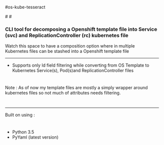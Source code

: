 #os-kube-tesseract
<head>
<title>os-kube-tesseract :: A CLI based tool for transforming Openshift template files to Kubernetes file(s)</title>
<meta name='keywords' content='openshift, kubernetes, transform templates, tesseract, decompose template files, osaka'>
</head>
#
#
<h3>CLI tool for decomposing a Openshift template file into Service (svc) and ReplicationController (rc) kubernetes file
</h3>
Watch this space to have a composition option where in multiple Kubernetes files can be stashed into a Openshift template file


**********************************************************************************************************************************
- Supports only Id field filtering while converting from OS Template to Kubernetes Service(s), Pod(s)and ReplicationController files
#
#
#
Note : As of now my template files are mostly a simply wrapper around kubernetes files so not much of attributes needs filtering.
#
#
#
**********************************************************************************************************************************

Built on using :
#
   - Python 3.5
   - PyYaml (latest version)
